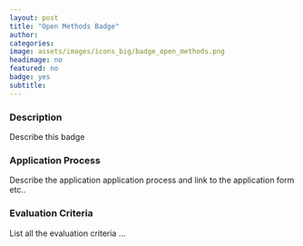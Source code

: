 ```yaml
---
layout: post
title: "Open Methods Badge"
author:
categories:
image: assets/images/icons_big/badge_open_methods.png
headimage: no
featured: no
badge: yes
subtitle:
---
```

<style>
orange {
  color: rgba(254, 200, 89, 1);
  font-weight: bold;
}
</style>

### Description
Describe this badge

### Application Process
Describe the application application process and link to the application form etc..

### Evaluation Criteria
List all the evaluation criteria ...
